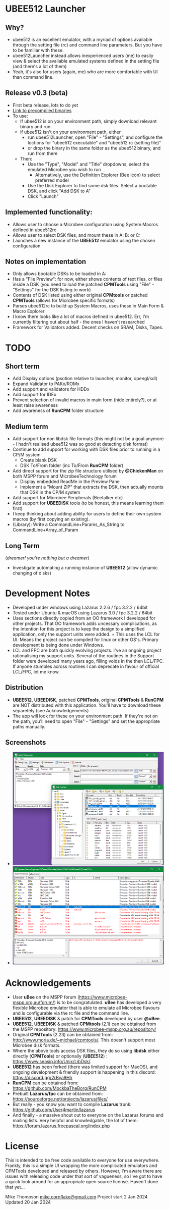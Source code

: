 # UBEE512 Launcher

## Why?
+ ubee512 is an excellent emulator, with a myriad of options available through the setting file (rc) and command line parameters.  But you have to be familiar with these.
+ ubee512Launcher instead allows inexperienced users (me) to easily view & select the available emulated systems defined in the setting file (and there's a lot of them)
+ Yeah, it's also for users (again, me) who are more comfortable with UI than command line.

## Release v0.3 (beta)
+ First beta release, lots to do yet
+ [Link to precompiled binaries](bin)
+ To use:
  + If ubee512 is on your environment path, simply download relevant binary and run.
  + if ubee512 isn't on your environment path, either
    + run ubee512Launcher, open "File" - "Settings", and configure the loctions for "ubee512 executable" and "ubee512 rc (setting file)"
    + or drop the binary in the same folder as the ubee512 binary, and run from there
  + Then:
    + Use the "Type", "Model" and "Title" dropdowns, select the emulated Microbee you wish to run
	  + Alternatively, use the Definition Explorer (Bee icon) to select preferred model 
    + Use the Disk Explorer to find some dsk files.  Select a bootable DSK, and click "Add DSK to A"
    + Click "Launch"

## Implemented functionality:
+ Allows user to choose a Microbee configuration using System Macros defined in ubee512rc
+ Allows user to select DSK files, and mount these in A: B: or C:
+ Launches a new instance of the **UBEE512** emulator using the chosen configuration

## Notes on implementation
+ Only allows bootable DSKs to be loaded in A:
+ Has a "File Preview": for now, either shows contents of text files, or files inside a DSK (you need to load the patched **CPMTools** using "File" - "Settings" for the DSK listing to work)
+ Contents of DSK listed using either original **CPMtools** or patched **CPMTools** (allows for Microbee specific formats)
+ Parses ubee512rc to build up System Macros, uses these in Main Form & Macro Explorer
+ I know there looks like a lot of macros defined in ubee512.  Err, I'm currently filtering out about half - the ones I haven't researched
+ Framework for Validators added.  Decent checks on SRAM, Disks, Tapes.

# TODO
## Short term
+ Add Display options (psotion relative to launcher, monitor, opengl/sdl)
+ Expand Validator to PAKx/ROMx
+ Add support and validators for HDDx
+ Add support for IDEx
+ Prevent selection of invalid macros in main form (hide entirely?), or at least raise awareness
+ Add awareness of **RunCPM** folder structure

## Medium term
+ Add support for non libdsk file formats (this might not be a goal anymore - I hadn't realised ubee512 was so good at detecting disk format)
+ Continue to add support for working with DSK files prior to running in a CP/M system
  + Create blank DSK
  + DSK To/From folder (inc To/From **RunCPM** folder)
+ Add direct support for the zip file structure utilised by **@ChickenMan** on both MSPP forum and MicrobeeTechnology forum
  + Display embedded ReadMe in the Preview Pane
  + Implement a "Mount ZIP" that extracts the DSK, then actually mounts that DSK in the CP/M system
+ Add support for Microbee Peripherals (Beetalker etc)
+ Add support for **UBEEDISK** tools (to be honest, this means learning them first)
+ I keep thinking about adding ability for users to define their own system macros (by first copying an existing).
+ (Library): Write a CommandLine+Params_As_String to CommandLine+Array_of_Param

## Long Term 
(_dreamer! you're nothing but a dreamer_)
+ Investigate automating a running instance of **UBEE512** (allow dynamic changing of disks)

# Development Notes
+ Developed under windows using Lazarus 2.2.6 / fpc 3.2.2 / 64bit
+ Tested under Ubuntu & macOS using Lazarus 3.0 / fpc 3.2.2 / 64bit
+ Uses sections directly copied from an OO framework I developed for other projects. That OO framework adds uncessary complications, as the intention for this project is to keep the design to a simplified application, only the support units were added.   + This uses the LCL for UI.  Means the project can be compiled for linux or other OS's.  Primary development is being done under Windows.
+ LCL and FPC are both quickly evolving projects.  I've an ongoing project rationalising my support units.  Several of the routines in the Support folder were developed many years ago, filling voids in the then LCL/FPC.  If anyone stumbles across routines I can deprecate in favour of official LCL/FPC, let me know.

## Distribution
+ **UBEE512**, **UBEEDISK**, patched **CPMTools**, original **CPMTools** & **RunCPM** are NOT distributed with this application.  You'll have to download these separetely (see Acknowledgements)
+ The app will look for these on your environment path.  If they're not on the path, you'll need to open "File" - "Settings" and set the appropriate paths manually.

## Screenshots
+ ![Image: Main UI](Images/Development_Screenshot_2.png)
+ ![Image: System Macros](Images/Development_Screenshot_1.png)

# Acknowledgements
+ User **uBee** on the MSPP forum (https://www.microbee-mspp.org.au/forum/) is to be congratulated.  **uBee** has developed a very flexible Microbee emulator that is able to emulate all Microbee flavours and is configurable via the rc file and the command line. 
+ **UBEE512**, **UBEEDISK** & patch for **CPMTools** developed by user **@uBee**.
+ **UBEE512**, **UBEEDISK** & patched **CPMtools** (2.1) can be obtained from the MSPP repository: https://www.microbee-mspp.org.au/repository/
+ Original **CPMTools** (2.23) can be obtained from: http://www.moria.de/~michael/cpmtools/.  This doesn't support most Microbee disk formats.
+ Where the above tools access DSK files, they do so using **libdsk** either directly (**CPMTools**) or optionally (**UBEE512**) : https://www.seasip.info/Unix/LibDsk/.  
+ **UBEE512** has been forked (there was limited support for MacOS), and ongoing development & friendly support is happening in this discord: https://discord.gg/2rBya9Hh
+ **RunCPM** can be obtained from: https://github.com/MockbaTheBorg/RunCPM
+ Prebuilt **Lazarus/fpc** can be obtained from: https://sourceforge.net/projects/lazarus/files/
+ But really - you know you want to compile **Lazarus** trunk: https://github.com/User4martin/lazarus
+ And finally - a massive shout out to everyone on the Lazarus forums and mailing lists.  Very helpful and knowledgable, the lot of them: https://forum.lazarus.freepascal.org/index.php

# License
This is intended to be free code available to everyone for use everywhere.  Frankly, this is a simple UI wrapping the more complicated emulators and CPMTools developed and released by others.  However, I'm aware there are issues with releasing code under that sort of vagueness, so I've got to have a quick look around for an appropriate open source license.  Haven't done that yet...

Mike Thompson
mike.cornflake@gmail.com
Project start 2 Jan 2024
Updated 20 Jan 2024

